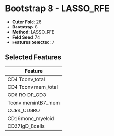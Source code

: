 # Bootstrap 8 - LASSO_RFE

- **Outer Fold**: 26
- **Bootstrap**: 8
- **Method**: LASSO_RFE
- **Fold Seed**: 74
- **Features Selected**: 7

## Selected Features

| Feature |
|---------|
| CD4 Tconv_total |
| CD4 Tconv mem_total |
| CD8 RO DR_CD3 |
| Tconv memintB7_mem |
| CCR4_CD8RO |
| CD16mono_myeloid |
| CD27IgD_Bcells |
